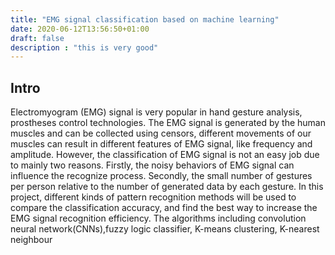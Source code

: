 ```yaml
---
title: "EMG signal classification based on machine learning"
date: 2020-06-12T13:56:50+01:00
draft: false
description : "this is very good"
---
```


## Intro

Electromyogram (EMG) signal is very popular in hand gesture analysis, prostheses control technologies. The EMG signal is generated by the human muscles and can be collected using censors, different movements of our muscles can result in different features of EMG signal, like frequency and amplitude. However, the classification of EMG signal is not an easy job due to mainly two reasons. Firstly, the noisy behaviors of EMG signal can influence the recognize process. Secondly, the small number of gestures per person relative to the number of generated data by each gesture. In this project, different kinds of pattern recognition methods will be used to compare the classification accuracy, and find the best way to increase the EMG signal recognition efficiency. The algorithms including convolution neural network(CNNs),fuzzy logic classifier, K-means clustering, K-nearest neighbour
